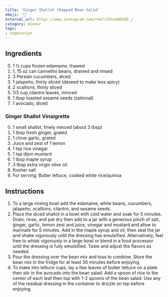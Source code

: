 ```yaml
---
title: 'Ginger Shallot Chopped Bean Salad'
emoji: '🫘'
external_url: https://www.instagram.com/reel/C9sv4dDvQ5_/
category: dinner
tags:
- vegetarian
---
```


## Ingredients

0. 1 ½ cups frozen edamame, thawed
0. 1, 15 oz can cannellini beans, drained and rinsed
0. 3 Persian cucumbers, diced
0. 1 jalapeño, thinly sliced (deseed to make less spicy)
0. 2 scallions, thinly sliced
0. 1/3 cup cilantro leaves, minced
0. 1 tbsp toasted sesame seeds (optional)
0. 1 avocado, diced

### Ginger Shallot Vinaigrette

0. 1 small shallot, finely minced (about 3 tbsp)
0. 1 tbsp fresh ginger, grated
0. 1 clove garlic, grated
0. Juice and zest of 1 lemon
0. 1 tsp rice vinegar
0. 1 tsp dijon mustard
0. 1 tbsp maple syrup
0. 3 tbsp extra virgin olive oil
0. Kosher salt
0. For serving: Butter lettuce, cooked white rice/quinoa

## Instructions

1. To a large mixing bowl add the edamame, white beans, cucumbers, jalapeño, scallions, cilantro, and sesame seeds.
2. Place the diced shallot in a bowl with cold water and soak for 5 minutes. Drain, rinse, and pat dry then add to a jar with a generous pinch of salt, ginger, garlic, lemon zest and juice, vinegar and mustard and allow to marinate for 5 minutes. Add in the maple syrup and oil, then seal the jar and shake vigorously until the dressing has emulsified. Alternatively, feel free to whisk vigorously in a large bowl or blend in a food processor until the dressing is fully emulsified. Taste and adjust the flavors as needed.
3. Pour the dressing over the bean mix and toss to combine. Store the bean mix in the fridge for at least 30 minutes before enjoying.
4. To make into lettuce cups, lay a few leaves of butter lettuce on a plate then stir in the avocado into the bean salad. Add a spoon of rice to the center of each leaf then top with 1-2 spoons of the bean salad. Use any of the residual dressing in the container to drizzle on top before enjoying.
